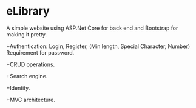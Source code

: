 # eLibrary

A simple website using ASP.Net Core for back end and Bootstrap for making it pretty.

+Authentication: Login, Register, (Min length, Special Character, Number) Requirement for password.

+CRUD operations.

+Search engine.

+Identity.

+MVC architecture.
